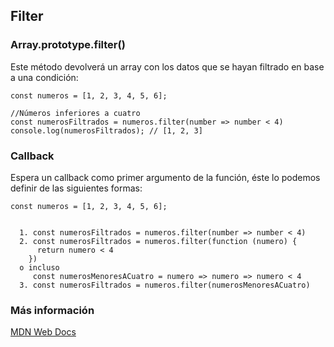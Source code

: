 ## Filter
### Array.prototype.filter()

 
Este método devolverá un array con los datos que se hayan filtrado en base a una condición: 

```
const numeros = [1, 2, 3, 4, 5, 6];

//Números inferiores a cuatro
const numerosFiltrados = numeros.filter(number => number < 4)
console.log(numerosFiltrados); // [1, 2, 3]
```

### Callback

Espera un callback como primer argumento de la función, éste lo podemos definir de las siguientes formas:

```
const numeros = [1, 2, 3, 4, 5, 6];


  1. const numerosFiltrados = numeros.filter(number => number < 4)
  2. const numerosFiltrados = numeros.filter(function (numero) {
      return numero < 4
    })
  o incluso
     const numerosMenoresACuatro = numero => numero => numero < 4
  3. const numerosFiltrados = numeros.filter(numerosMenoresACuatro)
```



### Más información

[MDN Web Docs](https://developer.mozilla.org/es/docs/Web/JavaScript/Reference/Global_Objects/Array/)
